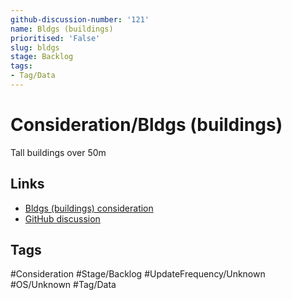 ```yaml
---
github-discussion-number: '121'
name: Bldgs (buildings)
prioritised: 'False'
slug: bldgs
stage: Backlog
tags:
- Tag/Data
---
```


# Consideration/Bldgs (buildings)

Tall buildings over 50m

## Links

* [Bldgs (buildings) consideration](https://design.planning.data.gov.uk/planning-consideration/bldgs)
* [GitHub discussion](https://github.com/digital-land/data-standards-backlog/discussions/121)

## Tags

#Consideration #Stage/Backlog #UpdateFrequency/Unknown #OS/Unknown #Tag/Data